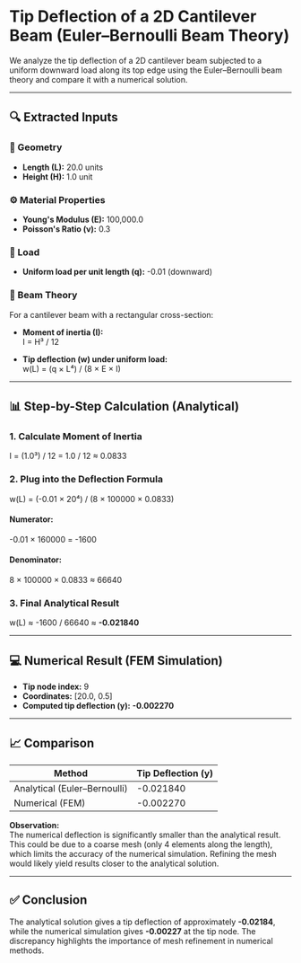# Tip Deflection of a 2D Cantilever Beam (Euler–Bernoulli Beam Theory)

We analyze the tip deflection of a 2D cantilever beam subjected to a uniform downward load along its top edge using the Euler–Bernoulli beam theory and compare it with a numerical solution.

---

## 🔍 Extracted Inputs

### 📐 Geometry
- **Length (L):** 20.0 units  
- **Height (H):** 1.0 unit

### ⚙️ Material Properties
- **Young's Modulus (E):** 100,000.0  
- **Poisson's Ratio (ν):** 0.3

### 🔧 Load
- **Uniform load per unit length (q):** -0.01 (downward)

### 🧮 Beam Theory
For a cantilever beam with a rectangular cross-section:

- **Moment of inertia (I):**  
  I = H³ / 12

- **Tip deflection (w) under uniform load:**  
  w(L) = (q × L⁴) / (8 × E × I)

---

## 📊 Step-by-Step Calculation (Analytical)

### 1. Calculate Moment of Inertia
I = (1.0³) / 12 = 1.0 / 12 ≈ 0.0833

### 2. Plug into the Deflection Formula
w(L) = (-0.01 × 20⁴) / (8 × 100000 × 0.0833)

#### Numerator:
-0.01 × 160000 = -1600

#### Denominator:
8 × 100000 × 0.0833 ≈ 66640

### 3. Final Analytical Result
w(L) ≈ -1600 / 66640 ≈ **-0.021840**

---

## 💻 Numerical Result (FEM Simulation)

- **Tip node index:** 9  
- **Coordinates:** [20.0, 0.5]  
- **Computed tip deflection (y):** **-0.002270**

---

## 📈 Comparison

| Method                  | Tip Deflection (y) |
|-------------------------|--------------------|
| Analytical (Euler–Bernoulli) | -0.021840          |
| Numerical (FEM)         | -0.002270          |

**Observation:**  
The numerical deflection is significantly smaller than the analytical result. This could be due to a coarse mesh (only 4 elements along the length), which limits the accuracy of the numerical simulation. Refining the mesh would likely yield results closer to the analytical solution.

---

## ✅ Conclusion

The analytical solution gives a tip deflection of approximately **-0.02184**, while the numerical simulation gives **-0.00227** at the tip node. The discrepancy highlights the importance of mesh refinement in numerical methods.
